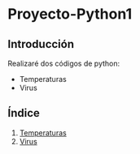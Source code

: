 # Proyecto-Python1

## Introducción

Realizaré dos códigos de python:

- Temperaturas
- Virus

## Índice

1. [Temperaturas](https://github.com/rubenamadoc/Proyecto-Python1/blob/main/Temperaturas.md)
2. [Virus](https://github.com/rubenamadoc/Proyecto-Python1/blob/main/Virus.md)
